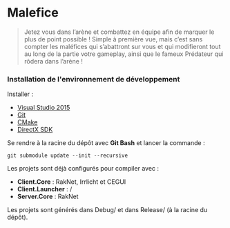 # Malefice
> Jetez vous dans l’arène et combattez en équipe afin de marquer le plus de point possible ! Simple à première vue, mais c’est sans compter les maléfices qui s’abattront sur vous et qui modifieront tout au long de la partie votre gameplay, ainsi que le fameux Prédateur qui rôdera dans l’arène !

### Installation de l'environnement de développement

Installer :
* [Visual Studio 2015](https://intra-bocal.epitech.eu/index.php?pgid=msdnaa)
* [Git](https://git-scm.com/download/win)
* [CMake](https://cmake.org/download/)
* [DirectX SDK](https://www.microsoft.com/en-us/download/details.aspx?id=6812)

Se rendre à la racine du dépôt avec **Git Bash** et lancer la commande :
```
git submodule update --init --recursive
```

Les projets sont déjà configurés pour compiler avec :
* **Client.Core** : RakNet, Irrlicht et CEGUI
* **Client.Launcher** : /
* **Server.Core** : RakNet

Les projets sont générés dans Debug/ et dans Release/ (à la racine du dépôt).
